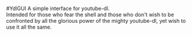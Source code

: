 #YdlGUI
A simple interface for youtube-dl.  
Intended for those who fear the shell and those who don't wish to be confronted by all the glorious power of the mighty youtube-dl, yet wish to use it all the same.